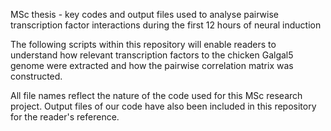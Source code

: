MSc thesis - key codes and output files used to analyse pairwise transcription factor interactions during the first 12 hours of neural induction

The following scripts within this repository will enable readers to understand how relevant
transcription factors to the chicken Galgal5 genome were extracted and how the
pairwise correlation matrix was constructed. 

All file names reflect the nature of the code used for this MSc research project.
Output files of our code have also been included in this repository for the reader's reference.

